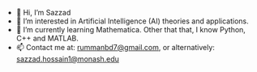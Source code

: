 - 👋 Hi, I’m Sazzad
- 👀 I’m interested in Artificial Intelligence (AI) theories and applications.
- 🌱 I’m currently learning Mathematica. Other that that, I know Python, C++ and MATLAB.
- 📫 Contact me at: rummanbd7@gmail.com, or alternatively: sazzad.hossain1@monash.edu

<!---
mhos0007/mhos0007 is a ✨ special ✨ repository because its `README.md` (this file) appears on your GitHub profile.
You can click the Preview link to take a look at your changes.
--->
